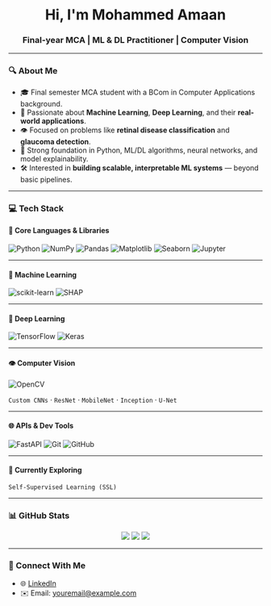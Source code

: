 <h1 align="center">Hi, I'm Mohammed Amaan</h1>
<h3 align="center">Final-year MCA | ML & DL Practitioner | Computer Vision</h3>

---

### 🔍 About Me

- 🎓 Final semester MCA student with a BCom in Computer Applications background.  
- 🧠 Passionate about **Machine Learning**, **Deep Learning**, and their **real-world applications**.  
- 👁️ Focused on problems like **retinal disease classification** and **glaucoma detection**.  
- 🚀 Strong foundation in Python, ML/DL algorithms, neural networks, and model explainability.  
- 🛠️ Interested in **building scalable, interpretable ML systems** — beyond basic pipelines.

---

### 💻 Tech Stack

#### 🧠 Core Languages & Libraries
![Python](https://img.shields.io/badge/Python-3776AB?style=for-the-badge&logo=python)
![NumPy](https://img.shields.io/badge/NumPy-013243?style=for-the-badge&logo=numpy)
![Pandas](https://img.shields.io/badge/Pandas-150458?style=for-the-badge&logo=pandas)
![Matplotlib](https://img.shields.io/badge/Matplotlib-11557C?style=for-the-badge)
![Seaborn](https://img.shields.io/badge/Seaborn-4C4C9D?style=for-the-badge)
![Jupyter](https://img.shields.io/badge/Jupyter-F37626?style=for-the-badge&logo=jupyter)

---

#### 🤖 Machine Learning
![scikit-learn](https://img.shields.io/badge/scikit--learn-F7931E?style=for-the-badge&logo=scikit-learn)
![SHAP](https://img.shields.io/badge/SHAP-EA4335?style=for-the-badge)

---

#### 🧬 Deep Learning
![TensorFlow](https://img.shields.io/badge/TensorFlow-FF6F00?style=for-the-badge&logo=tensorflow)
![Keras](https://img.shields.io/badge/Keras-D00000?style=for-the-badge&logo=keras)

---

#### 👁️ Computer Vision
![OpenCV](https://img.shields.io/badge/OpenCV-5C3EE8?style=for-the-badge&logo=opencv)

`Custom CNNs` · `ResNet` · `MobileNet` · `Inception` · `U-Net`

---

#### 🌐 APIs & Dev Tools
![FastAPI](https://img.shields.io/badge/FastAPI-009688?style=for-the-badge&logo=fastapi)
![Git](https://img.shields.io/badge/Git-F05032?style=for-the-badge&logo=git)
![GitHub](https://img.shields.io/badge/GitHub-181717?style=for-the-badge&logo=github)

---

#### 🧪 Currently Exploring
`Self-Supervised Learning (SSL)`

---



### 📊 GitHub Stats

<p align="center">
  <img src="https://github-readme-stats.vercel.app/api?username=Amaan-developpeur&show_icons=true&theme=default" />
  <img src="https://github-readme-stats.vercel.app/api/top-langs/?username=Amaan-developpeur&layout=compact" />
  <img src="https://github-readme-streak-stats.herokuapp.com?user=Amaan-developpeur" />
</p>

---

### 🔗 Connect With Me

- 🌐 [LinkedIn](https://www.linkedin.com/in/amaan-mca/)
- ✉️ Email: youremail@example.com <!-- Replace this with your real email -->

